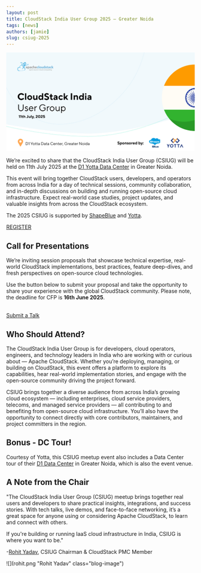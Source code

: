 ```yaml
---
layout: post
title: CloudStack India User Group 2025 – Greater Noida
tags: [news]
authors: [jamie]
slug: csiug-2025
---
```


[![](banner.png "CloudStack India User Group 2025")](/blog/csiug-2025)

We’re excited to share that the CloudStack India User Group (CSIUG) will be held
on 11th July 2025 at the [D1 Yotta Data Center](https://tinyurl.com/yjff2yza) in
Greater Noida.

This event will bring together CloudStack users, developers, and operators from
across India for a day of technical sessions, community collaboration, and
in-depth discussions on building and running open-source cloud infrastructure.
Expect real-world case studies, project updates, and valuable insights from
across the CloudStack ecosystem.

The 2025 CSIUG is supported by [ShapeBlue](https://www.shapeblue.com/) and
[Yotta](https://yotta.com/).

<div class="col col-3 col-lg text-center">
<a class="button button--primary button--lg" href="https://www.eventbrite.com/e/cloudstack-india-user-group-2025-tickets-1374146161159?aff=oddtdtcreator" target="_blank">REGISTER</a>
</div>

## Call for Presentations

We’re inviting session proposals that showcase technical expertise, real-world
CloudStack implementations, best practices, feature deep-dives, and fresh
perspectives on open-source cloud technologies.

Use the button below to submit your proposal and take the opportunity to share
your experience with the global CloudStack community. Please note, the deadline
for CFP is <strong>16th June 2025</strong>.

<br/>
<div class="col col-3 col-lg text-center">
<a class="button button--primary button--lg" href="https://docs.google.com/forms/d/e/1FAIpQLSdt8GkcDiTOxfzXUpf2r37sAEZwqPCuMg200JfAXF4HOgEHkA/viewform" target="_blank">Submit a Talk</a>
</div>

<!-- truncate -->

## Who Should Attend?

The CloudStack India User Group is for developers, cloud operators, engineers,
and technology leaders in India who are working with or curious about — Apache
CloudStack. Whether you’re deploying, managing, or building on CloudStack, this
event offers a platform to explore its capabilities, hear real-world
implementation stories, and engage with the open-source community driving the
project forward.

CSIUG brings together a diverse audience from across India’s growing cloud
ecosystem — including enterprises, cloud service providers, telecoms, and
managed service providers — all contributing to and benefiting from open-source
cloud infrastructure. You’ll also have the opportunity to connect directly with
core contributors, maintainers, and project committers in the region.

## Bonus - DC Tour!

Courtesy of Yotta, this CSIUG meetup event also includes a Data Center tour of
their [D1 Data Center](https://www.youtube.com/watch?v=fGSkazxblmE) in Greater
Noida, which is also the event venue.

## A Note from the Chair

<div className="row">
<div className="col col--9">

"The CloudStack India User Group (CSIUG) meetup brings together real users and
developers to share practical insights, integrations, and success stories. With
tech talks, live demos, and face-to-face networking, it’s a great space for
anyone using or considering Apache CloudStack, to learn and connect with others.

If you're building or running IaaS cloud infrastructure in India, CSIUG is where
you want to be."

-<a href="https://www.linkedin.com/in/rohityadavcloud/">Rohit Yadav</a>, CSIUG Chairman & CloudStack PMC Member

</div>
<div className="col col--3">

![](rohit.png "Rohit Yadav" class="blog-image")

</div>
</div>
